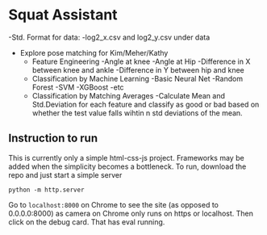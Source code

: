 # Squat Assistant
-Std. Format for data:
    -log2_x.csv and log2_y.csv under data

- Explore pose matching for Kim/Meher/Kathy
    - Feature Engineering
        -Angle at knee
        -Angle at Hip
        -Difference in X between knee and ankle
        -Difference in Y between hip and knee
    - Classification by Machine Learning 
        -Basic Neural Net
        -Random Forest
        -SVM
        -XGBoost
        -etc
    - Classification by Matching Averages
        -Calculate Mean and Std.Deviation for each feature and classify as good or bad based on whether the test value falls wihtin n            std deviations of the mean. 

## Instruction to run
This is currently only a simple html-css-js project. Frameworks may be added when the simplicity becomes a bottleneck. 
To run, download the repo and just start a simple server 
```
python -m http.server
```

Go to ```localhost:8000``` on Chrome to see the site (as opposed to 0.0.0.0:8000) as camera on Chrome only runs on https or localhost. Then click on the debug card. That has eval running. 


